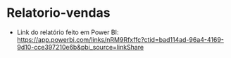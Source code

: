 # Relatorio-vendas

- Link do relatório feito em Power BI:
 https://app.powerbi.com/links/nRM9Rfxffc?ctid=bad114ad-96a4-4169-9d10-cce397210e6b&pbi_source=linkShare
